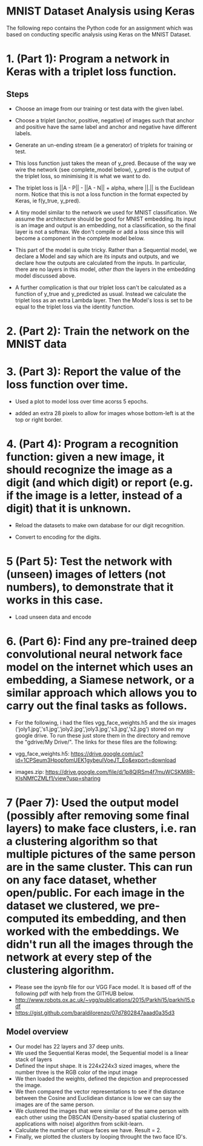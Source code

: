 # MNIST Dataset Analysis using Keras
The following repo contains the Python code for an assignment which was based on conducting specific analysis using Keras on the MNIST Dataset.

# 1. (Part 1): Program a network in Keras with a triplet loss function.

## Steps

- Choose an image from our training or test data with the given label.

- Choose a triplet (anchor, positive, negative) of images such that anchor and positive have the same label and anchor and negative have different labels.

- Generate an un-ending stream (ie a generator) of triplets for training or test.

- This loss function just takes the mean of y_pred. Because of the way we wire the network (see complete_model below), y_pred is the output of the triplet loss, so minimising it is what we want to do.

- The triplet loss is ||A - P|| - ||A - N|| + alpha, where ||.|| is the Euclidean norm. Notice that this is not a loss function in the format expected by Keras, ie f(y_true, y_pred).

- A tiny model similar to the network we used for MNIST classification. We assume the architecture should be good for MNIST embedding. Its input is an image and output is an embedding, not a classification, so the final layer is not a softmax. We don't compile or add a loss since this will become a component in the complete model below.

- This part of the model is quite tricky. Rather than a Sequential model, we declare a Model and say which are its inputs and outputs, and we declare how the outputs are calculated from the inputs. In particular, there are no layers in this model, *other than* the layers in the embedding model discussed above.

- A further complication is that our triplet loss can't be calculated as a function of y_true and y_predicted as usual. Instead we calculate the triplet loss as an extra Lambda layer. Then the Model's loss is set to be equal to the triplet loss via the identity function.

# 2. (Part 2): Train the network on the MNIST data

# 3. (Part 3): Report the value of the loss function over time.

- Used a plot to model loss over time acorss 5 epochs.

-  added an extra 28 pixels to allow for images whose bottom-left is at the top or right border.

# 4. (Part 4): Program a recognition function: given a new image, it should recognize the image as a digit (and which digit) or report (e.g. if the image is a letter, instead of a digit) that it is unknown.

- Reload the datasets to make own database for our digit recognition. 

- Convert to encoding for the digits.

# 5 (Part 5): Test the network with (unseen) images of letters (not numbers), to demonstrate that it works in this case.

- Load unseen data and encode

# 6. (Part 6): Find any pre-trained deep convolutional neural network face model on the internet which uses an embedding, a Siamese network, or a similar approach which allows you to carry out the final tasks as follows.

- For the following, i had the files vgg_face_weights.h5 and the six images ('joly1.jpg','s1.jpg','joly2.jpg','joly3.jpg','s3.jpg','s2.jpg') stored on my google drive. To run these just store them in the directory and remove the "gdrive/My Drive/". The links for these files are the following:

- vgg_face_weights.h5: https://drive.google.com/uc?id=1CPSeum3HpopfomUEK1gybeuIVoeJT_Eo&export=download
- images.zip: https://drive.google.com/file/d/1p8QlRSm4f7muWCSKM8R-KlsNMfCZMLf1/view?usp=sharing

# 7 (Paer 7): Used the output model (possibly after removing some final layers) to make face clusters, i.e. ran a clustering algorithm so that multiple pictures of the same person are in the same cluster. This can run on any face dataset, whether open/public. For each image in the dataset we clustered, we pre-computed its embedding, and then worked with the embeddings. We didn't run all the images through the network at every step of the clustering algorithm.

 - Please see the ipynb file for our VGG Face model. It is based off of the following pdf with help from the GITHUB below.
- http://www.robots.ox.ac.uk/~vgg/publications/2015/Parkhi15/parkhi15.pdf
- https://gist.github.com/baraldilorenzo/07d7802847aaad0a35d3

## Model overview
- Our model has 22 layers and 37 deep units.
- We used the Sequential Keras model, the Sequential model is a linear stack of layers
- Defined the input shape. It is 224x224x3 sized images, where the number three is the RGB color of the input image
- We then loaded the weights, defined the depiction and preprocessed the image.
- We then compared the vector representations to see if the distance between the Cosine and Euclidiean distance is low we can say the images are of the same person.
- We clustered the images that were similar or of the same person with each other using the DBSCAN (Density-based spatial clustering of applications with noise) algorithm from scikit-learn.
- Calculate the number of unique faces we have. Result = 2.
- Finally, we plotted the clusters by looping throught the two face ID's.

